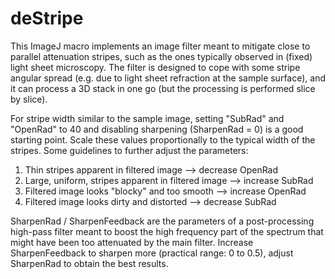 # deStripe
This ImageJ macro implements an image filter meant to mitigate close to parallel attenuation stripes, such as the ones typically observed in (fixed) light sheet microscopy. The filter is designed to cope with some stripe angular spread (e.g. due to light sheet refraction at the sample surface), and it can process a 3D stack in one go (but the processing is performed slice by slice).

For stripe width similar to the sample image, setting "SubRad" and "OpenRad" to 40 and disabling sharpening (SharpenRad = 0) is a good starting point. Scale these values proportionally to the typical width of the stripes. Some guidelines to further adjust the parameters:

1) Thin stripes apparent in filtered image                  --> decrease OpenRad
2) Large, uniform, stripes apparent in filtered image       --> increase SubRad 
3) Filtered image looks "blocky" and too smooth             --> increase OpenRad
4) Filtered image looks dirty and distorted                 --> decrease SubRad

SharpenRad / SharpenFeedback are the parameters of a post-processing high-pass filter meant to boost the high frequency part of the spectrum that might have been too attenuated by the main filter. Increase SharpenFeedback to sharpen more (practical range: 0 to 0.5), adjust SharpenRad to obtain the best results.

